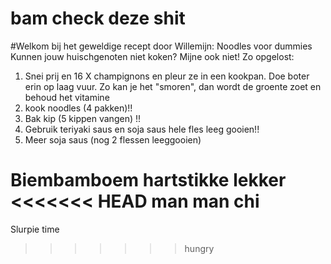 # bam check deze shit

#Welkom bij het geweldige recept door Willemijn: Noodles voor dummies
Kunnen jouw huischgenoten niet koken? Mijne ook niet!
Zo opgelost:



1. Snei prij en 16 X champignons en pleur ze in een kookpan. Doe boter erin op laag vuur. Zo kan je het "smoren", dan wordt de groente zoet en behoud het vitamine
2. kook noodles (4 pakken)!!
3. Bak kip (5 kippen vangen) !!
4. Gebruik teriyaki saus en soja saus hele fles leeg gooien!!
5. Meer soja saus (nog 2 flessen leeggooien)

Biembamboem hartstikke lekker
<<<<<<< HEAD
man man chi
=======

Slurpie time
>>>>>>> hungry
